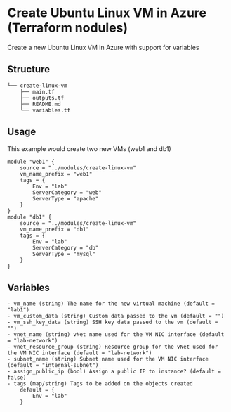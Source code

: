 # Create Ubuntu Linux VM in Azure (Terraform nodules)
Create a new Ubuntu Linux VM in Azure with support for variables

## Structure
```
└── create-linux-vm
    ├── main.tf
    ├── outputs.tf
    ├── README.md
    └── variables.tf
```
## Usage
This example would create two new VMs (web1 and db1)
```hcl
module "web1" {
    source = "../modules/create-linux-vm"
    vm_name_prefix = "web1"
    tags = {
        Env = "lab"
        ServerCategory = "web"
        ServerType = "apache"
    }
}
module "db1" {
    source = "../modules/create-linux-vm"
    vm_name_prefix = "db1"
    tags = {
        Env = "lab"
        ServerCategory = "db"
        ServerType = "mysql"
    }
}
```
## Variables
```hcl
- vm_name (string) The name for the new virtual machine (default = "lab1")
- vm_custom_data (string) Custom data passed to the vm (default = "")
- vm_ssh_key_data (string) SSH key data passed to the vm (default = "")
- vnet_name (string) vNet name used for the VM NIC interface (default = "lab-network")    
- vnet_resource_group (string) Resource group for the vNet used for the VM NIC interface (default = "lab-network")
- subnet_name (string) Subnet name used for the VM NIC interface (default = "internal-subnet")
- assign_public_ip (bool) Assign a public IP to instance? (default = false)
- tags (map/string) Tags to be added on the objects created
    default = {
        Env = "lab"
    }
```